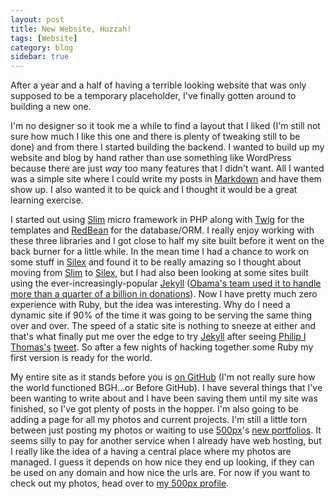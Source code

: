 ```yaml
---
layout: post
title: New Website, Huzzah!
tags: [Website]
category: blog
sidebar: true
---
```

After a year and a half of having a terrible looking website that was only supposed to be a
temporary placeholder, I've finally gotten around to building a new one.

I'm no designer so it took me a while to find a layout that I liked (I'm still not sure how much
I like this one and there is plenty of tweaking still to be done) and from there I started building
the backend. I wanted to build up my website and blog by hand rather than use something like WordPress
because there are just *way* too many features that I didn't want. All I wanted was a simple site where I
could write my posts in [Markdown](http://daringfireball.net/projects/markdown/) and have them show up.
I also wanted it to be quick and I thought it would be a great learning exercise.

I started out using [Slim](http://www.slimframework.com/) micro framework in PHP along with
[Twig](http://twig.sensiolabs.org/) for the templates and [RedBean](http://redbeanphp.com/)
for the database/ORM. I really enjoy working with these three libraries and I got close to half
my site built before it went on the back burner for a little while. In the mean time I had a chance
to work on some stuff in [Silex](http://silex.sensiolabs.org/) and found it to be really amazing so
I thought about moving from [Slim](http://www.slimframework.com/) to
[Silex](http://silex.sensiolabs.org/), but I had also been looking at some sites built using the
ever-increasingly-popular [Jekyll](https://github.com/mojombo/jekyll) ([Obama's team used it to handle
more than a quarter of a billion in donations](http://kylerush.net/blog/meet-the-obama-campaigns-250-million-fundraising-platform/)).
Now I have pretty much zero experience with Ruby, but the idea was interesting. Why do I need a 
dynamic site if 90% of the time it was going to be serving the same thing over and over. 
The speed of a static site is nothing to sneeze at either and that's what finally put me over the edge to try
[Jekyll](https://github.com/mojombo/jekyll) after seeing
[Philip I Thomas's](http://www.philipithomas.com/) [tweet](https://twitter.com/philipithomas/status/322524816978632704).
So after a few nights of hacking together some Ruby my first version is ready for the world.

My entire site as it stands before you is [on GitHub](https://github.com/lkorth/lukekorth.com)
(I'm not really sure how the world functioned BGH...or Before GitHub). I have several things
that I've been wanting to write about and I have been saving them until my site was finished,
so I've got plenty of posts in the hopper. I'm also going to be adding a page for all my photos and
current projects. I'm still a little torn between just posting my photos or waiting to use
[500px](http://500px.com/)'s [new portfolios](http://500px.com/blog/597/announcing-new-portfolios).
It seems silly to pay for another service when I already have web hosting, but I really like the idea
of a having a central place where my photos are managed. I guess it depends on how nice they end up looking,
if they can be used on any domain and how nice the urls are. For now if you want to check out my photos,
head over to [my 500px profile](http://500px.com/LukeKorth).